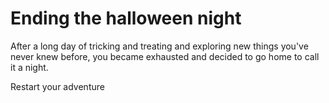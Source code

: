 # Ending the halloween night
After a long day of tricking and treating and exploring new things you've never knew before, you became exhausted
and decided to go home to call it a night.  

Restart your adventure